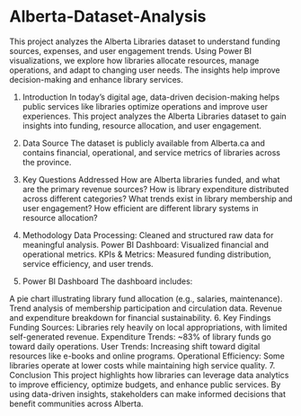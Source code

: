 # Alberta-Dataset-Analysis
This project analyzes the Alberta Libraries dataset to understand funding sources, expenses, and user engagement trends. Using Power BI visualizations, we explore how libraries allocate resources, manage operations, and adapt to changing user needs. The insights help improve decision-making and enhance library services.

1. Introduction
In today’s digital age, data-driven decision-making helps public services like libraries optimize operations and improve user experiences. This project analyzes the Alberta Libraries dataset to gain insights into funding, resource allocation, and user engagement.

2. Data Source
The dataset is publicly available from Alberta.ca and contains financial, operational, and service metrics of libraries across the province.

3. Key Questions Addressed
How are Alberta libraries funded, and what are the primary revenue sources?
How is library expenditure distributed across different categories?
What trends exist in library membership and user engagement?
How efficient are different library systems in resource allocation?
4. Methodology
Data Processing: Cleaned and structured raw data for meaningful analysis.
Power BI Dashboard: Visualized financial and operational metrics.
KPIs & Metrics: Measured funding distribution, service efficiency, and user trends.
5. Power BI Dashboard
The dashboard includes:

A pie chart illustrating library fund allocation (e.g., salaries, maintenance).
Trend analysis of membership participation and circulation data.
Revenue and expenditure breakdown for financial sustainability.
6. Key Findings
Funding Sources: Libraries rely heavily on local appropriations, with limited self-generated revenue.
Expenditure Trends: ~83% of library funds go toward daily operations.
User Trends: Increasing shift toward digital resources like e-books and online programs.
Operational Efficiency: Some libraries operate at lower costs while maintaining high service quality.
7. Conclusion
This project highlights how libraries can leverage data analytics to improve efficiency, optimize budgets, and enhance public services. By using data-driven insights, stakeholders can make informed decisions that benefit communities across Alberta.
